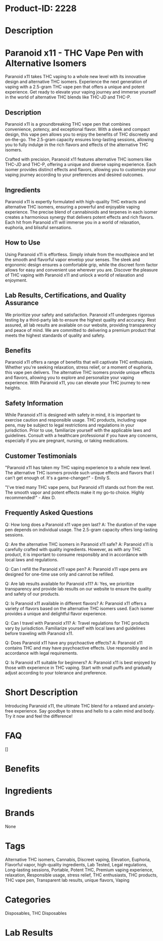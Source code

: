 # Product-ID: 2228

# Description

<h1>Paranoid x11 - THC Vape Pen with Alternative Isomers</h1>
<p>Paranoid x11 takes THC vaping to a whole new level with its innovative design and alternative THC isomers. Experience the next generation of vaping with a 2.5-gram THC vape pen that offers a unique and potent experience. Get ready to elevate your vaping journey and immerse yourself in the world of alternative THC blends like THC-JD and THC-P.</p>
<h2>Description</h2>
<p>Paranoid x11 is a groundbreaking THC vape pen that combines convenience, potency, and exceptional flavor. With a sleek and compact design, this vape pen allows you to enjoy the benefits of THC discreetly and on-the-go. The 2.5-gram capacity ensures long-lasting sessions, allowing you to fully indulge in the rich flavors and effects of the alternative THC isomers.</p>
<p>Crafted with precision, Paranoid x11 features alternative THC isomers like THC-JD and THC-P, offering a unique and diverse vaping experience. Each isomer provides distinct effects and flavors, allowing you to customize your vaping journey according to your preferences and desired outcomes.</p>
<h2>Ingredients</h2>
<p>Paranoid x11 is expertly formulated with high-quality THC extracts and alternative THC isomers, ensuring a powerful and enjoyable vaping experience. The precise blend of cannabinoids and terpenes in each isomer creates a harmonious synergy that delivers potent effects and rich flavors. Each hit from Paranoid x11 will immerse you in a world of relaxation, euphoria, and blissful sensations.</p>
<h2>How to Use</h2>
<p>Using Paranoid x11 is effortless. Simply inhale from the mouthpiece and let the smooth and flavorful vapor envelop your senses. The sleek and ergonomic design ensures a comfortable grip, while the discreet form factor allows for easy and convenient use wherever you are. Discover the pleasure of THC vaping with Paranoid x11 and unlock a world of relaxation and enjoyment.</p>
<h2>Lab Results, Certifications, and Quality Assurance</h2>
<p>We prioritize your safety and satisfaction. Paranoid x11 undergoes rigorous testing by a third-party lab to ensure the highest quality and accuracy. Rest assured, all lab results are available on our website, providing transparency and peace of mind. We are committed to delivering a premium product that meets the highest standards of quality and safety.</p>
<h2>Benefits</h2>
<p>Paranoid x11 offers a range of benefits that will captivate THC enthusiasts. Whether you're seeking relaxation, stress relief, or a moment of euphoria, this vape pen delivers. The alternative THC isomers provide unique effects and flavors, allowing you to explore and personalize your vaping experience. With Paranoid x11, you can elevate your THC journey to new heights.</p>
<h2>Safety Information</h2>
<p>While Paranoid x11 is designed with safety in mind, it is important to exercise caution and responsible usage. THC products, including vape pens, may be subject to legal restrictions and regulations in your jurisdiction. Prior to use, familiarize yourself with the applicable laws and guidelines. Consult with a healthcare professional if you have any concerns, especially if you are pregnant, nursing, or taking medications.</p>
<h2>Customer Testimonials</h2>
<p>"Paranoid x11 has taken my THC vaping experience to a whole new level. The alternative THC isomers provide such unique effects and flavors that I can't get enough of. It's a game-changer!" - Emily S.</p>
<p>"I've tried many THC vape pens, but Paranoid x11 stands out from the rest. The smooth vapor and potent effects make it my go-to choice. Highly recommended!" - Alex D.</p>
<h2>Frequently Asked Questions</h2>
<p>Q: How long does a Paranoid x11 vape pen last? A: The duration of the vape pen depends on individual usage. The 2.5-gram capacity offers long-lasting sessions.</p>
<p>Q: Are the alternative THC isomers in Paranoid x11 safe? A: Paranoid x11 is carefully crafted with quality ingredients. However, as with any THC product, it is important to consume responsibly and in accordance with local laws and regulations.</p>
<p>Q: Can I refill the Paranoid x11 vape pen? A: Paranoid x11 vape pens are designed for one-time use only and cannot be refilled.</p>
<p>Q: Are lab results available for Paranoid x11? A: Yes, we prioritize transparency and provide lab results on our website to ensure the quality and safety of our products.</p>
<p>Q: Is Paranoid x11 available in different flavors? A: Paranoid x11 offers a variety of flavors based on the alternative THC isomers used. Each isomer provides a unique and delightful flavor experience.</p>
<p>Q: Can I travel with Paranoid x11? A: Travel regulations for THC products vary by jurisdiction. Familiarize yourself with local laws and guidelines before traveling with Paranoid x11.</p>
<p>Q: Does Paranoid x11 have any psychoactive effects? A: Paranoid x11 contains THC and may have psychoactive effects. Use responsibly and in accordance with legal requirements.</p>
<p>Q: Is Paranoid x11 suitable for beginners? A: Paranoid x11 is best enjoyed by those with experience in THC vaping. Start with small puffs and gradually adjust according to your tolerance and preference.</p>


# Short Description

<p>Introducing Paranoid x11, the ultimate THC blend for a relaxed and anxiety-free experience. Say goodbye to stress and hello to a calm mind and body. Try it now and feel the difference!</p>


# FAQ
[]

# Benefits



# Ingredients



# Brands

None

# Tags

Alternative THC isomers, Cannabis, Discreet vaping, Elevation, Euphoria, Flavorful vapor, high-quality ingredients, Lab Tested, Legal regulations, Long-lasting sessions, Portable, Potent THC, Premium vaping experience, relaxation, Responsible usage, stress relief, THC enthusiasts, THC products, THC vape pen, Transparent lab results, unique flavors, Vaping

# Categories

Disposables, THC Disposables

# Lab Results
